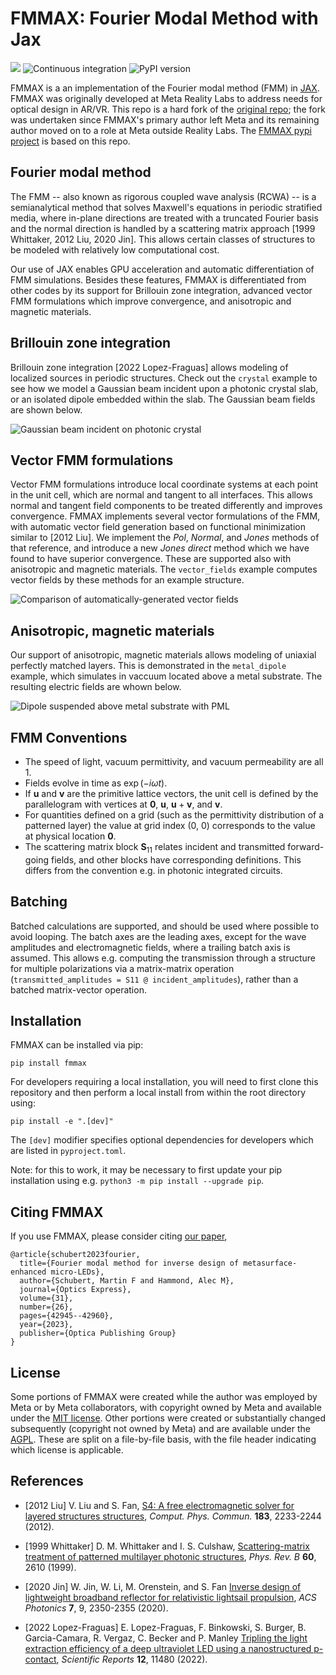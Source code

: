 # FMMAX: Fourier Modal Method with Jax

<a href="https://mfschubert.github.io/fmmax/"><img src="https://img.shields.io/badge/Docs-blue.svg"/></a>
![Continuous integration](https://github.com/mfschubert/fmmax/actions/workflows/build-ci.yml/badge.svg)
![PyPI version](https://img.shields.io/pypi/v/fmmax)

FMMAX is a an implementation of the Fourier modal method (FMM) in [JAX](https://github.com/google/jax). FMMAX was originally developed at Meta Reality Labs to address needs for optical design in AR/VR. This repo is a hard fork of the [original repo](https://github.com/facebookresearch/fmmax); the fork was undertaken since FMMAX's primary author left Meta and its remaining author moved on to a role at Meta outside Reality Labs. The [FMMAX pypi project](https://pypi.org/project/fmmax/) is based on this repo.

## Fourier modal method

The FMM -- also known as rigorous coupled wave analysis (RCWA) -- is a semianalytical method that solves Maxwell's equations in periodic stratified media, where in-plane directions are treated with a truncated Fourier basis and the normal direction is handled by a scattering matrix approach [1999 Whittaker, 2012 Liu, 2020 Jin]. This allows certain classes of structures to be modeled with relatively low computational cost.

Our use of JAX enables GPU acceleration and automatic differentiation of FMM simulations. Besides these features, FMMAX is differentiated from other codes by its support for Brillouin zone integration, advanced vector FMM formulations which improve convergence, and anisotropic and magnetic materials.

## Brillouin zone integration
Brillouin zone integration [2022 Lopez-Fraguas] allows modeling of localized sources in periodic structures. Check out the `crystal` example to see how we model a Gaussian beam incident upon a photonic crystal slab, or an isolated dipole embedded within the slab. The Gaussian beam fields are shown below.

![Gaussian beam incident on photonic crystal](https://github.com/mfschubert/fmmax/blob/main/docs/img/crystal_beam.gif?raw=true)

## Vector FMM formulations
Vector FMM formulations introduce local coordinate systems at each point in the unit cell, which are normal and tangent to all interfaces. This allows normal and tangent field components to be treated differently and improves convergence. FMMAX implements several vector formulations of the FMM, with automatic vector field generation based on functional minimization similar to [2012 Liu]. We implement the _Pol_, _Normal_, and _Jones_ methods of that reference, and introduce a new _Jones direct_ method which we have found to have superior convergence. These are supported also with anisotropic and magnetic materials. The `vector_fields` example computes vector fields by these methods for an example structure.

![Comparison of automatically-generated vector fields](https://github.com/mfschubert/fmmax/blob/main/docs/img/vector_fields.png?raw=true)

## Anisotropic, magnetic materials
Our support of anisotropic, magnetic materials allows modeling of uniaxial perfectly matched layers. This is demonstrated in the `metal_dipole` example, which simulates in vaccuum located above a metal substrate. The resulting electric fields are whown below.

![Dipole suspended above metal substrate with PML](https://github.com/mfschubert/fmmax/blob/main/docs/img/metal_dipole.png?raw=true)

## FMM Conventions
- The speed of light, vacuum permittivity, and vacuum permeability are all 1.
- Fields evolve in time as $\exp(-i \omega t)$.
- If $\mathbf{u}$ and $\mathbf{v}$ are the primitive lattice vectors, the unit cell is defined by the parallelogram with vertices at $\mathbf{0}$, $\mathbf{u}$, $\mathbf{u} + \mathbf{v}$, and $\mathbf{v}$.
- For quantities defined on a grid (such as the permittivity distribution of a patterned layer) the value at grid index (0, 0) corresponds to the value at physical location $\mathbf{0}$.
- The scattering matrix block $\mathbf{S}_{11}$ relates incident and transmitted forward-going fields, and other blocks have corresponding definitions. This differs from the convention e.g. in photonic integrated circuits.

## Batching
Batched calculations are supported, and should be used where possible to avoid looping. The batch axes are the leading axes, except for the wave amplitudes and electromagnetic fields, where a trailing batch axis is assumed. This allows e.g. computing the transmission through a structure for multiple polarizations via a matrix-matrix operation (`transmitted_amplitudes = S11 @ incident_amplitudes`), rather than a batched matrix-vector operation.

## Installation

FMMAX can be installed via pip:
```
pip install fmmax
```

For developers requiring a local installation, you will need to first clone this repository and then perform a local install from within the root directory using:
```
pip install -e ".[dev]"
```

The `[dev]` modifier specifies optional dependencies for developers which are listed in `pyproject.toml`.

Note: for this to work, it may be necessary to first update your pip installation using e.g. `python3 -m pip install --upgrade pip`.

## Citing FMMAX

If you use FMMAX, please consider citing [our paper](https://opg.optica.org/oe/fulltext.cfm?uri=oe-31-26-42945&id=544113),

```
@article{schubert2023fourier,
  title={Fourier modal method for inverse design of metasurface-enhanced micro-LEDs},
  author={Schubert, Martin F and Hammond, Alec M},
  journal={Optics Express},
  volume={31},
  number={26},
  pages={42945--42960},
  year={2023},
  publisher={Optica Publishing Group}
}
```

## License
Some portions of FMMAX were created while the author was employed by Meta or by Meta collaborators, with copyright owned by Meta and available under the [MIT license](https://github.com/facebookresearch/fmmax/blob/main/LICENSE2). Other portions were created or substantially changed subsequently (copyright not owned by Meta) and are available under the [AGPL](https://github.com/facebookresearch/fmmax/blob/main/LICENSE). These are split on a file-by-file basis, with the file header indicating which license is applicable.

## References
- [2012 Liu] V. Liu and S. Fan, [S4: A free electromagnetic solver for layered structures structures](https://www.sciencedirect.com/science/article/pii/S0010465512001658), _Comput. Phys. Commun._ **183**, 2233-2244 (2012).

- [1999 Whittaker] D. M. Whittaker and I. S. Culshaw, [Scattering-matrix treatment of patterned multilayer photonic structures](https://journals.aps.org/prb/abstract/10.1103/PhysRevB.60.2610), _Phys. Rev. B_ **60**, 2610 (1999).

- [2020 Jin] W. Jin, W. Li, M. Orenstein, and S. Fan [Inverse design of lightweight broadband reflector for relativistic lightsail propulsion](https://pubs.acs.org/doi/10.1021/acsphotonics.0c00768), _ACS Photonics_ **7**, 9, 2350-2355 (2020).

- [2022 Lopez-Fraguas] E. Lopez-Fraguas, F. Binkowski, S. Burger, B. Garcia-Camara, R. Vergaz, C. Becker and P. Manley [Tripling the light extraction efficiency of a deep ultraviolet LED using a nanostructured p-contact](https://www.nature.com/articles/s41598-022-15499-7), _Scientific Reports_ **12**, 11480 (2022).
